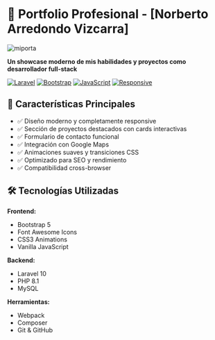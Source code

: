# 🚀 Portfolio Profesional - [Norberto Arredondo Vizcarra]

![miporta](https://github.com/user-attachments/assets/0c008daf-d762-4a10-8def-2677c0c3cd24)


**Un showcase moderno de mis habilidades y proyectos como desarrollador full-stack**

[![Laravel](https://img.shields.io/badge/Laravel-FF2D20?style=for-the-badge&logo=laravel&logoColor=white)](https://laravel.com)
[![Bootstrap](https://img.shields.io/badge/Bootstrap-7952B3?style=for-the-badge&logo=bootstrap&logoColor=white)](https://getbootstrap.com)
[![JavaScript](https://img.shields.io/badge/JavaScript-F7DF1E?style=for-the-badge&logo=javascript&logoColor=black)](https://developer.mozilla.org/en-US/docs/Web/JavaScript)
[![Responsive](https://img.shields.io/badge/Responsive-Design-green?style=for-the-badge)](https://developer.mozilla.org/en-US/docs/Learn/CSS/CSS_layout/Responsive_Design)

## 🌟 Características Principales

- ✅ Diseño moderno y completamente responsive
- ✅ Sección de proyectos destacados con cards interactivas
- ✅ Formulario de contacto funcional
- ✅ Integración con Google Maps
- ✅ Animaciones suaves y transiciones CSS
- ✅ Optimizado para SEO y rendimiento
- ✅ Compatibilidad cross-browser

## 🛠 Tecnologías Utilizadas

**Frontend:**  
- Bootstrap 5
- Font Awesome Icons
- CSS3 Animations
- Vanilla JavaScript

**Backend:**  
- Laravel 10
- PHP 8.1
- MySQL

**Herramientas:**  
- Webpack
- Composer
- Git & GitHub

  
